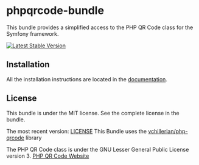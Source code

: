 phpqrcode-bundle
================

This bundle provides a simplified access to the PHP QR Code class for the Symfony framework.

[![Latest Stable Version](https://poser.pugx.org/jonasarts/phpqrcode-bundle/v/stable.png)](https://packagist.org/packages/jonasarts/phpqrcode-bundle)

Installation
------------

All the installation instructions are located in the [documentation](https://github.com/jonasarts/phpqrcode-bundle/blob/master/Resources/doc/index.md).

License
-------

This bundle is under the MIT license. See the complete license in the bundle.

The most recent version:
[LICENSE](https://github.com/jonasarts/phpqrcode-bundle/blob/master/LICENSE)
This Bundle uses the [vchillerlan/php-qrcode](https://github.com/vchillerlan/php-qrcode) library

The PHP QR Code class is under the GNU Lesser General Public License version 3. [PHP QR Code Website](http://phpqrcode.sourceforge.net)
